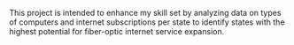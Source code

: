 This project is intended to enhance my skill set by analyzing data on types of computers and internet subscriptions per state to identify states with the highest potential for fiber-optic internet service expansion.
